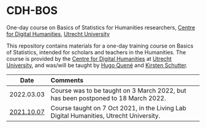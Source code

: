 # CDH-BOS
One-day course on Basics of Statistics for Humanities researchers, [Centre for Digital Humanities](https://github.com/CentreForDigitalHumanities/), [Utrecht University](https://github.com/enterprises/university-utrecht)

This repository contains materials for a one-day training course on Basics of Statistics, intended for scholars and teachers in the Humanities. The course is provided by the [Centre for Digital Humanities](https://github.com/CentreForDigitalHumanities/) at [Utrecht University](https://github.com/enterprises/university-utrecht), and was/will be taught by [Hugo Quené](https://github.com/hugoquene) and [Kirsten Schutter](https://github.com/iamkirsten).

| Date | Comments |
| ------------- |:-------------| 
| 2022.03.03 | Course was to be taught on 3 March 2022, but has been postponed to 18 March 2022. |
| [2021.10.07](https://github.com/hugoquene/CDH-BOS/tree/main/20211007) | Course taught on 7 Oct 2021, in the Living Lab Digital Humanities, Utrecht University. |

